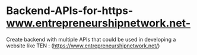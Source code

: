 # Backend-APIs-for-https-www.entrepreneurshipnetwork.net-
Create backend with multiple APIs that could be used in developing a website like TEN : (https://www.entrepreneurshipnetwork.net/)
